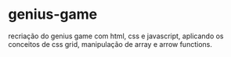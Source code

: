 # genius-game
 recriação do genius game com html, css e javascript, aplicando os conceitos de css grid, manipulação de array e arrow functions.
